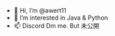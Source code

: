 - 👋 Hi, I’m @awert11
- 👀 I’m interested in Java & Python
- 📫 Discord Dm me. But 未公開

<!---
awert11/awert11 is a ✨ special ✨ repository because its `README.md` (this file) appears on your GitHub profile.
You can click the Preview link to take a look at your changes.
--->
